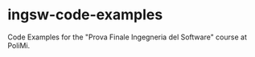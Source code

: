 # ingsw-code-examples

Code Examples for the "Prova Finale Ingegneria del Software" course at PoliMi.
